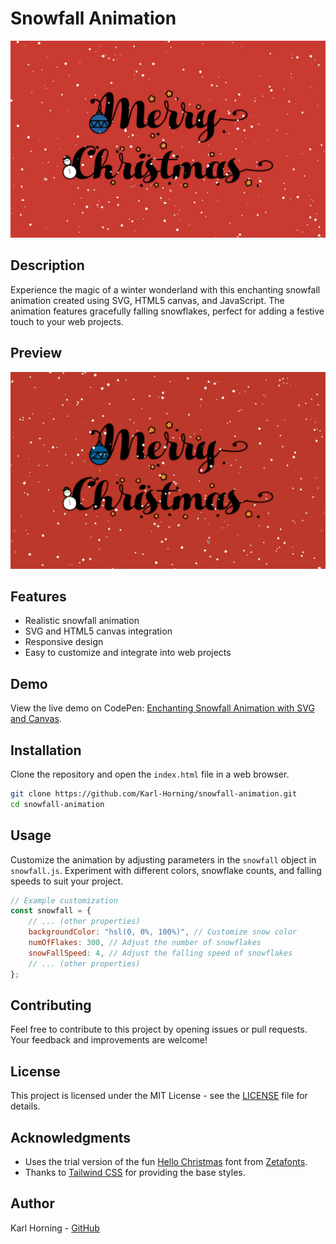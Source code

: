 # Snowfall Animation

![Snowfall Animation](./src/img/snowfall.png)

## Description

Experience the magic of a winter wonderland with this enchanting snowfall animation created using SVG, HTML5 canvas, and JavaScript. The animation features gracefully falling snowflakes, perfect for adding a festive touch to your web projects.

## Preview

![Snowfall Animation](./src/img/snowfall.gif)

## Features

- Realistic snowfall animation
- SVG and HTML5 canvas integration
- Responsive design
- Easy to customize and integrate into web projects

## Demo

View the live demo on CodePen: [Enchanting Snowfall Animation with SVG and Canvas](https://codepen.io/karlhorning/pen/JjzodgQ).

## Installation

Clone the repository and open the `index.html` file in a web browser.

```bash
git clone https://github.com/Karl-Horning/snowfall-animation.git
cd snowfall-animation
```

## Usage

Customize the animation by adjusting parameters in the `snowfall` object in `snowfall.js`. Experiment with different colors, snowflake counts, and falling speeds to suit your project.

```javascript
// Example customization
const snowfall = {
    // ... (other properties)
    backgroundColor: "hsl(0, 0%, 100%)", // Customize snow color
    numOfFlakes: 300, // Adjust the number of snowflakes
    snowFallSpeed: 4, // Adjust the falling speed of snowflakes
    // ... (other properties)
};
```

## Contributing

Feel free to contribute to this project by opening issues or pull requests. Your feedback and improvements are welcome!

## License

This project is licensed under the MIT License - see the [LICENSE](LICENSE) file for details.

## Acknowledgments

- Uses the trial version of the fun [Hello Christmas](https://www.dafont.com/hello-christmas.font) font from [Zetafonts](https://www.zetafonts.com).
- Thanks to [Tailwind CSS](https://tailwindcss.com/) for providing the base styles.

## Author

Karl Horning - [GitHub](https://github.com/Karl-Horning/)
